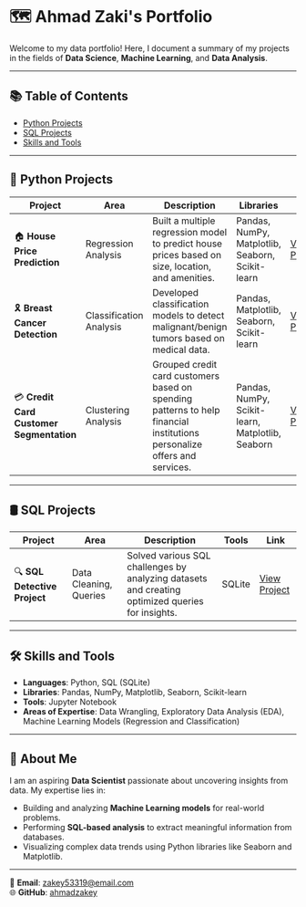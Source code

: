 # 🗺 Ahmad Zaki's Portfolio  
Welcome to my data portfolio! Here, I document a summary of my projects in the fields of **Data Science**, **Machine Learning**, and **Data Analysis**.

---

## 📚 Table of Contents  
- [Python Projects](#python-projects)  
- [SQL Projects](#sql-projects)  
- [Skills and Tools](#skills-and-tools)  

---

## 🐍 Python Projects  

| Project                          | Area                     | Description                                                                                              | Libraries                                  | Link                                                                                   |
|----------------------------------|--------------------------|----------------------------------------------------------------------------------------------------------|-------------------------------------------|----------------------------------------------------------------------------------------|
| 🏠 **House Price Prediction**    | Regression Analysis      | Built a multiple regression model to predict house prices based on size, location, and amenities.       | Pandas, NumPy, Matplotlib, Seaborn, Scikit-learn | [View Project](#) |
| 🎗️ **Breast Cancer Detection**   | Classification Analysis  | Developed classification models to detect malignant/benign tumors based on medical data.                | Pandas, Matplotlib, Seaborn, Scikit-learn | [View Project](#) |
| 💳 **Credit Card Customer Segmentation** | Clustering Analysis  | Grouped credit card customers based on spending patterns to help financial institutions personalize offers and services. | Pandas, NumPy, Scikit-learn, Matplotlib, Seaborn | [View Project](#) |

---

## 🛢️ SQL Projects  

| Project                          | Area                     | Description                                                                                              | Tools                                      | Link                                                                                   |
|----------------------------------|--------------------------|----------------------------------------------------------------------------------------------------------|-------------------------------------------|----------------------------------------------------------------------------------------|
| 🔍 **SQL Detective Project**     | Data Cleaning, Queries   | Solved various SQL challenges by analyzing datasets and creating optimized queries for insights.         | SQLite                                    | [View Project](#) |

---

## 🛠️ Skills and Tools  
- **Languages**: Python, SQL (SQLite)  
- **Libraries**: Pandas, NumPy, Matplotlib, Seaborn, Scikit-learn  
- **Tools**: Jupyter Notebook  
- **Areas of Expertise**: Data Wrangling, Exploratory Data Analysis (EDA), Machine Learning Models (Regression and Classification)  

---

## 🌟 About Me  
I am an aspiring **Data Scientist** passionate about uncovering insights from data. My expertise lies in:  
- Building and analyzing **Machine Learning models** for real-world problems.  
- Performing **SQL-based analysis** to extract meaningful information from databases.  
- Visualizing complex data trends using Python libraries like Seaborn and Matplotlib.  

---

📧 **Email**: [zakey53319@email.com](mailto:zakey53319@email.com)  
🌐 **GitHub**: [ahmadzakey](https://github.com/ahmadzakey)
